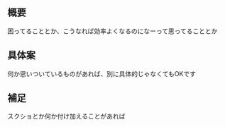 ## 概要
困ってることとか、こうなれば効率よくなるのになーって思ってることとか
 
## 具体案
何か思いついているものがあれば、別に具体的じゃなくてもOKです

## 補足
スクショとか何か付け加えることがあれば
